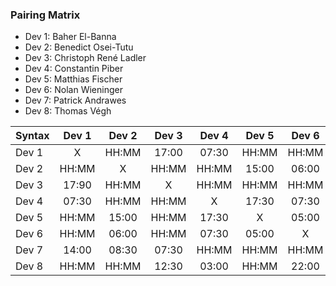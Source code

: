 ### Pairing Matrix
* Dev 1: Baher El-Banna
* Dev 2: Benedict Osei-Tutu
* Dev 3: Christoph René Ladler
* Dev 4: Constantin Piber
* Dev 5: Matthias Fischer
* Dev 6: Nolan Wieninger
* Dev 7: Patrick Andrawes
* Dev 8: Thomas Végh

| Syntax      | Dev 1   	  | Dev 2   	  | Dev 3   	  | Dev 4   	  | Dev 5   	  | Dev 6   	  | Dev 7   	  | Dev 8   	  |
| :---        |    :----:   |    :----:   |    :----:   |    :----:   |    :----:   |    :----:   |    :----:   |    :----:   |
| Dev 1       | X           | HH:MM       | 17:00       | 07:30       | HH:MM       | HH:MM       | 14:00       | HH:MM       |
| Dev 2       | HH:MM       | X           | HH:MM       | HH:MM       | 15:00       | 06:00       | 08:30       | HH:MM       |
| Dev 3       | 17:90       | HH:MM       | X           | HH:MM       | HH:MM       | HH:MM       | 07:30       | 12:30       |
| Dev 4       | 07:30       | HH:MM       | HH:MM       | X           | 17:30       | 07:30       | HH:MM       | 03:00       |
| Dev 5       | HH:MM       | 15:00       | HH:MM       | 17:30       | X           | 05:00       | HH:MM       | HH:MM       |
| Dev 6       | HH:MM       | 06:00       | HH:MM       | 07:30       | 05:00       | X           | HH:MM       | 22:00       |
| Dev 7       | 14:00       | 08:30       | 07:30       | HH:MM       | HH:MM       | HH:MM       | X           | HH:MM       |
| Dev 8       | HH:MM       | HH:MM       | 12:30       | 03:00       | HH:MM       | 22:00       | HH:MM       | X           |
